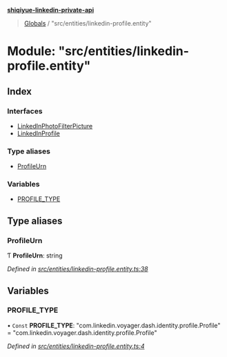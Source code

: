 **[shiqiyue-linkedin-private-api](../README.md)**

> [Globals](../globals.md) / "src/entities/linkedin-profile.entity"

# Module: "src/entities/linkedin-profile.entity"

## Index

### Interfaces

* [LinkedInPhotoFilterPicture](../interfaces/_src_entities_linkedin_profile_entity_.linkedinphotofilterpicture.md)
* [LinkedInProfile](../interfaces/_src_entities_linkedin_profile_entity_.linkedinprofile.md)

### Type aliases

* [ProfileUrn](_src_entities_linkedin_profile_entity_.md#profileurn)

### Variables

* [PROFILE\_TYPE](_src_entities_linkedin_profile_entity_.md#profile_type)

## Type aliases

### ProfileUrn

Ƭ  **ProfileUrn**: string

*Defined in [src/entities/linkedin-profile.entity.ts:38](https://github.com/shiqiyue/linkedin-private-api/blob/5ccb708/src/entities/linkedin-profile.entity.ts#L38)*

## Variables

### PROFILE\_TYPE

• `Const` **PROFILE\_TYPE**: \"com.linkedin.voyager.dash.identity.profile.Profile\" = "com.linkedin.voyager.dash.identity.profile.Profile"

*Defined in [src/entities/linkedin-profile.entity.ts:4](https://github.com/shiqiyue/linkedin-private-api/blob/5ccb708/src/entities/linkedin-profile.entity.ts#L4)*
